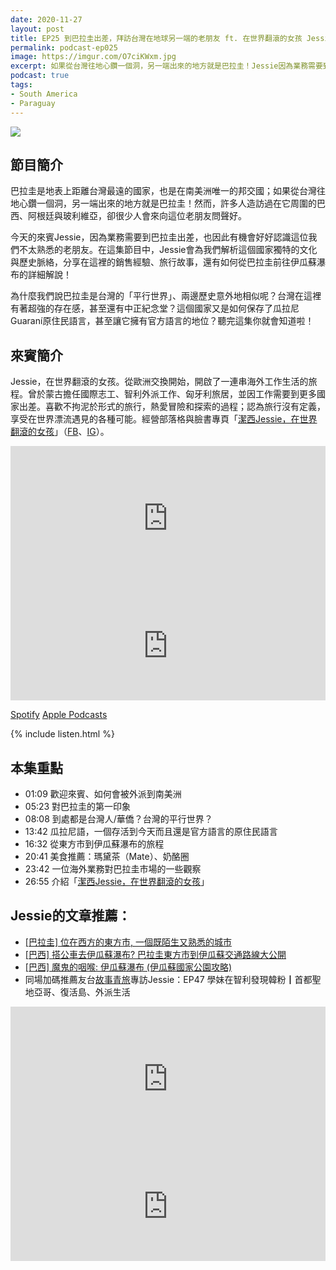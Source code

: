 ```yaml
---
date: 2020-11-27
layout: post
title: EP25 到巴拉圭出差，拜訪台灣在地球另一端的老朋友 ft. 在世界翻滾的女孩 Jessie
permalink: podcast-ep025
image: https://imgur.com/O7ciKWxm.jpg
excerpt: 如果從台灣往地心鑽一個洞，另一端出來的地方就是巴拉圭！Jessie因為業務需要到巴拉圭出差，也因此有機會好好認識這位我們不太熟悉的老朋友。為什麼我們說巴拉圭是台灣的「平行世界」、兩邊歷史意外地相似呢？台灣在這裡有著超強的存在感，甚至還有中正紀念堂？這個國家又是如何保存了瓜拉尼Guaraní原住民語言，甚至讓它擁有官方語言的地位？聽完這集你就會知道啦！
podcast: true
tags:
- South America
- Paraguay
---
```


![](https://imgur.com/O7ciKWx.jpg)

## 節目簡介

巴拉圭是地表上距離台灣最遠的國家，也是在南美洲唯一的邦交國；如果從台灣往地心鑽一個洞，另一端出來的地方就是巴拉圭！然而，許多人造訪過在它周圍的巴西、阿根廷與玻利維亞，卻很少人會來向這位老朋友問聲好。

今天的來賓Jessie，因為業務需要到巴拉圭出差，也因此有機會好好認識這位我們不太熟悉的老朋友。在這集節目中，Jessie會為我們解析這個國家獨特的文化與歷史脈絡，分享在這裡的銷售經驗、旅行故事，還有如何從巴拉圭前往伊瓜蘇瀑布的詳細解說！

為什麼我們說巴拉圭是台灣的「平行世界」、兩邊歷史意外地相似呢？台灣在這裡有著超強的存在感，甚至還有中正紀念堂？這個國家又是如何保存了瓜拉尼Guaraní原住民語言，甚至讓它擁有官方語言的地位？聽完這集你就會知道啦！

## 來賓簡介

Jessie，在世界翻滾的女孩。從歐洲交換開始，開啟了一連串海外工作生活的旅程。曾於蒙古擔任國際志工、智利外派工作、匈牙利旅居，並因工作需要到更多國家出差。喜歡不拘泥於形式的旅行，熱愛冒險和探索的過程；認為旅行沒有定義，享受在世界漂流遇見的各種可能。經營部落格與臉書專頁「[潔西Jessie，在世界翻滾的女孩](https://imjessiej.com/)」（[FB](https://www.facebook.com/imjessiej)、[IG](https://www.instagram.com/_imjessiej.com_/)）。

<iframe src="https://open.spotify.com/embed-podcast/episode/6dD2C7OXREoDlxe1W0bEzg" width="100%" height="232" frameborder="0" allowtransparency="true" allow="encrypted-media"></iframe>

<iframe allow="autoplay *; encrypted-media *; fullscreen *" frameborder="0" height="175" style="width:100%;max-width:660px;overflow:hidden;background:transparent;" sandbox="allow-forms allow-popups allow-same-origin allow-scripts allow-storage-access-by-user-activation allow-top-navigation-by-user-activation" src="https://embed.podcasts.apple.com/tw/podcast/id1518914711?i=1000500518306"></iframe>

[Spotify](https://open.spotify.com/episode/6dD2C7OXREoDlxe1W0bEzg)
[Apple Podcasts](https://podcasts.apple.com/tw/podcast/id1518914711?i=1000500518306)

{% include listen.html %}

## 本集重點

* 01:09 歡迎來賓、如何會被外派到南美洲
* 05:23 對巴拉圭的第一印象
* 08:08 到處都是台灣人/華僑？台灣的平行世界？
* 13:42 瓜拉尼語，一個存活到今天而且還是官方語言的原住民語言
* 16:32 從東方市到伊瓜蘇瀑布的旅程
* 20:41 美食推薦：瑪黛茶（Mate）、奶酪圈
* 23:42 一位海外業務對巴拉圭市場的一些觀察
* 26:55 介紹「[潔西Jessie，在世界翻滾的女孩](https://imjessiej.com/)」

## Jessie的文章推薦：

* [[巴拉圭] 位在西方的東方市, 一個既陌生又熟悉的城市](https://imjessiej.com/palaguay-ciudad-del-este/)
* [[巴西] 搭公車去伊瓜蘇瀑布? 巴拉圭東方市到伊瓜蘇交通路線大公開](https://imjessiej.com/brazil-iguazu-fall-traffic/)
* [[巴西] 魔鬼的咽喉: 伊瓜蘇瀑布 (伊瓜蘇國家公園攻略)](https://imjessiej.com/iguazu-falls/)
* 同場加碼推薦友台[故事青旅](https://linktr.ee/storyinthehostel)專訪Jessie：EP47 學妹在智利發現韓粉┃首都聖地亞哥、復活島、外派生活

<iframe src="https://open.spotify.com/embed-podcast/episode/5itQfxJQVagtNE2cN7jovf" width="100%" height="232" frameborder="0" allowtransparency="true" allow="encrypted-media"></iframe>

<iframe allow="autoplay *; encrypted-media *; fullscreen *" frameborder="0" height="175" style="width:100%;max-width:660px;overflow:hidden;background:transparent;" sandbox="allow-forms allow-popups allow-same-origin allow-scripts allow-storage-access-by-user-activation allow-top-navigation-by-user-activation" src="https://embed.podcasts.apple.com/us/podcast/id1511129776?i=1000496717236"></iframe>
